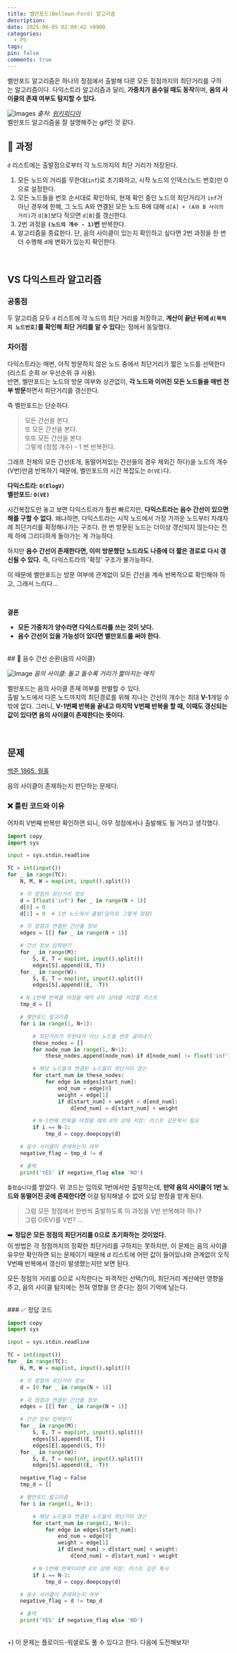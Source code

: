```yaml
---
title: 벨만포드(Bellman-Ford) 알고리즘
description: 
date: 2025-06-05 02:09:42 +0900
categories:
  - PS
tags: 
pin: false
comments: true
---
```

벨만포드 알고리즘은 하나의 정점에서 출발해 다른 모든 정점까지의 최단거리를 구하는 알고리즘이다. 다익스트라 알고리즘과 달리, **가중치가 음수일 때도 동작**하며, **음의 사이클의 존재 여부도 탐지할 수 있다.**
<br/>

![Images](https://github.com/user-attachments/assets/519a420c-32a8-438b-ae29-745437795217)
_출처: [위키피디아](https://ko.wikipedia.org/wiki/%EB%B2%A8%EB%A8%BC-%ED%8F%AC%EB%93%9C_%EC%95%8C%EA%B3%A0%EB%A6%AC%EC%A6%98)_ <br/>
벨만포드 알고리즘을 잘 설명해주는 gif인 것 같다.
<br/>

## 🧠 과정
`d` 리스트에는 출발점으로부터 각 노드까지의 최단 거리가 저장된다.
1. 모든 노드의 거리를 무한대(`inf`)로 초기화하고, 시작 노드의 인덱스(노드 번호)만 0으로 설정한다.
2. 모든 노드들을 번호 순서대로 확인하되, 현재 확인 중인 노드의 최단거리가 `inf`가 아닌 경우에 한해, 그 노드 A와 연결된 모든 노드 B에 대해 `d[A] + (A와 B 사이의 거리)`가 `d[B]`보다 작으면 `d[B]`를 갱신한다.
3. 2번 과정을 **`(노드의 개수 - 1)`번** 반복한다. 
4. 알고리즘을 종료한다. 단, 음의 사이클이 있는지 확인하고 싶다면 2번 과정을 한 번 더 수행해 `d`에 변화가 있는지 확인한다.

<br/>

## VS 다익스트라 알고리즘

### 공통점
두 알고리즘 모두 `d` 리스트에 각 노드의 최단 거리를 저장하고, **계산이 끝난 뒤에 `d[목적지 노드번호]`를 확인해 최단 거리를 알 수 있다**는 점에서 동일했다. <br/>

### 차이점
다익스트라는 매번, 아직 방문하지 않은 노드 중에서 최단거리가 짧은 노드를 선택한다(리스트 순회 or 우선순위 큐 사용). <br/>
반면, 벨만포드는 노드의 방문 여부와 상관없이, **각 노드와 이어진 모든 노드들을 매번 전부 방문**하면서 최단거리를 갱신한다.

즉 벨만포드는 단순하다. <br/>

>모든 간선을 본다. <br/>
>또 모든 간선을 본다. <br/>
>또또 모든 간선을 본다. <br/>
>그렇게 (정점 개수) - 1 번 반복한다. <br/>

그래프 전체의 모든 간선(E개, 동떨어져있는 간선들의 경우 제외긴 하다)을 노드의 개수(V번)만큼 반복하기 때문에, 벨만포드의 시간 복잡도는 `O(VE)`다.

**다익스트라: `O(ElogV)`** <br/>
**벨만포드: `O(VE)`**

시간복잡도만 놓고 보면 다익스트라가 훨씬 빠르지만, **다익스트라는 음수 간선이 있으면 해를 구할 수 없다.** 왜냐하면, 다익스트라는 시작 노드에서 가장 가까운 노드부터 차례차례 최단거리를 확정해나가는 구조다. 한 번 방문된 노드는 더이상 갱신되지 않는다는 전제 하에 그리디하게 돌아가는 게 가능하다.

하지만 **음수 간선이 존재한다면, 이미 방문했던 노드라도 나중에 더 짧은 경로로 다시 갱신될 수 있다.** 즉, 다익스트라의 '확정' 구조가 불가능하다. 

이 때문에 벨만포드는 방문 여부에 관계없이 모든 간선을 계속 반복적으로 확인해야 하고, 그래서 느리다...

<br/>

**결론**
* **모든 가중치가 양수라면 다익스트라를 쓰는 것이 낫다.** 
* **음수 간선이 있을 가능성이 있다면 벨만포드를 써야 한다.**



<br/>
## 👻 음수 간선 순환(음의 사이클)

![Image](https://github.com/user-attachments/assets/1f8a996e-5df9-4c29-850b-4d10f22f395c)
_음의 사이클: 돌고 돌수록 거리가 짧아지는 매직_

벨만포드는 음의 사이클 존재 여부를 판별할 수 있다. <br/>
출발 노드에서 다른 노드까지의 최단경로를 위해 지나는 간선의 개수는 최대 **V-1**개일 수밖에 없다. 그러니, **V-1번째 반복을 끝내고 마지막 V번째 반복을 할 때, 이때도 갱신되는 값이 있다면 음의 사이클이 존재한다는 뜻이다.**

<br/>

## 문제

[백준 1865. 웜홀](https://www.acmicpc.net/problem/1865)

음의 사이클이 존재하는지 판단하는 문제다.


### ❌ 틀린 코드와 이유

어차피 V번째 반복만 확인하면 되니, 아무 정점에서나 출발해도 될 거라고 생각했다.

```python
import copy
import sys

input = sys.stdin.readline

TC = int(input())
for _ in range(TC):
    N, M, W = map(int, input().split())

    # 각 정점의 최단거리 정보
    d = [float('inf') for _ in range(N + 1)]
    d[0] = 0
    d[1] = 0  # 1번 노드에서 출발(임의로 그렇게 정함)

    # 각 정점과 연결된 간선들 정보
    edges = [[] for _ in range(N + 1)]

    # 간선 정보 입력받기
    for _ in range(M):
        S, E, T = map(int, input().split())
        edges[S].append((E, T))
    for _ in range(W):
        S, E, T = map(int, input().split())
        edges[S].append((E, -T))

    # N-1번째 반복을 마쳤을 때의 d의 상태를 저장할 리스트
    tmp_d = []

    # 벨만포드 알고리즘
    for i in range(1, N+1):

        # 최단거리가 무한대가 아닌 노드들 번호 골라내기
        these_nodes = []
        for node_num in range(1, N+1):
            these_nodes.append(node_num) if d[node_num] != float('inf') else None

        # 해당 노드들과 연결된 노드들의 최단거리 갱신
        for start_num in these_nodes:
            for edge in edges[start_num]:
                end_num = edge[0]
                weight = edge[1]
                if d[start_num] + weight < d[end_num]:
                    d[end_num] = d[start_num] + weight

        # N-1번째 반복을 마쳤을 때의 d의 상태 저장: 리스트 깊은복사 필요
        if i == N-1:
            tmp_d = copy.deepcopy(d)

    # 음수 사이클이 존재하는지 여부
    negative_flag = tmp_d != d

    # 출력
    print('YES' if negative_flag else 'NO')
```

`틀렸습니다`를 받았다. 위 코드는 임의로 1번에서만 출발하는데, **만약 음의 사이클이 1번 노드와 동떨어진 곳에 존재한다면** 이걸 탐지해낼 수 없어 오답 판정을 받게 된다.

> 그럼 모든 정점에서 한번씩 출발하도록 이 과정을 V번 반복해야 하나? <br/>
> 그럼 O(EV)를 V번? ...

➡️ **정답은 모든 정점의 최단거리를 0으로 초기화하는 것이었다.** <br/>
이 방법은 각 정점까지의 정확한 최단거리를 구하지는 못하지만, 이 문제는 음의 사이클 유무만 확인하면 되는 문제이기 때문에 d 리스트에 어떤 값이 들어있냐와 관계없이 오직 V번째 반복에서 갱신이 발생했는지만 보면 된다.

모든 정점의 거리를 0으로 시작한다는 파격적인 선택(?)이, 최단거리 계산에만 영향을 주고, 음의 사이클 탐지에는 전혀 영향을 안 준다는 점이 기억에 남는다.

<br/>
### ✅ 정답 코드

```python
import copy
import sys

input = sys.stdin.readline

TC = int(input())
for _ in range(TC):
    N, M, W = map(int, input().split())

    # 각 정점의 최단거리 정보
    d = [0 for _ in range(N + 1)]

    # 각 정점과 연결된 간선들 정보
    edges = [[] for _ in range(N + 1)]

    # 간선 정보 입력받기
    for _ in range(M):
        S, E, T = map(int, input().split())
        edges[S].append((E, T))
        edges[E].append((S, T))
    for _ in range(W):
        S, E, T = map(int, input().split())
        edges[S].append((E, -T))

    negative_flag = False
    tmp_d = []

    # 벨만포드 알고리즘
    for i in range(1, N+1):

        # 해당 노드들과 연결된 노드들의 최단거리 갱신
        for start_num in range(1, N+1):
            for edge in edges[start_num]:
                end_num = edge[0]
                weight = edge[1]
                if d[end_num] > d[start_num] + weight:
                    d[end_num] = d[start_num] + weight

        # N-1번째 반복이라면 d의 상태 저장: 리스트 깊은 복사
        if i == N-1:
            tmp_d = copy.deepcopy(d)

    # 음수 사이클이 존재하는지 여부
    negative_flag = d != tmp_d

    # 출력
    print('YES' if negative_flag else 'NO')
```
<br/>
+) 이 문제는 플로이드-워셜로도 풀 수 있다고 한다. 다음에 도전해보자!
